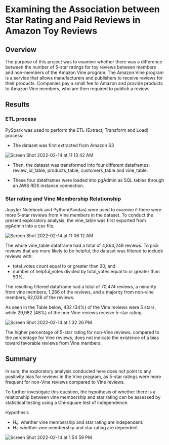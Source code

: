 # Examining the Association between Star Rating and Paid Reviews in Amazon Toy Reviews

## Overview
The purpose of this project was to examine whether there was a difference between the number of 5-star ratings for toy reviews between members and non-members of the Amazon Vine program. The Amazon Vine program is a service that allows manufacturers and publishers to receive reviews for their products. Companies pay a small fee to Amazon and provide products to Amazon Vine members, who are then required to publish a review.

## Results

### ETL process
PySpark was used to perform the ETL (Extract, Transform and Load) process:
- The dataset was first extracted from Amazon S3 


![Screen Shot 2022-02-14 at 11 13 42 AM](https://user-images.githubusercontent.com/89421440/153953540-7b9e6d5e-cafc-4374-9864-69f5049b20d3.png)


- Then, the dataset was transformed into four different dataframes: review_id_table, products_table, customers_table and vine_table.

- These four dataframes were loaded into pgAdmin as SQL tables through an AWS RDS instance connection.

### Star rating and Vine Membership Relationship
Jupyter Notebook and Python(Pandas) were used to examine if there were more 5-star reviews from Vine members in the dataset. To conduct the present exploratory analysis, the vine_table was first exported from pgAdmin into a csv file. 


![Screen Shot 2022-02-14 at 11 06 12 AM](https://user-images.githubusercontent.com/89421440/153953963-8ed25b17-1aa0-4fa8-a1b2-2bb80df979c7.png)


The whole vine_table dataframe had a total of 4,864,249 reviews. To pick reviews that are more likely to be helpful, the dataset was filtered to include reviews with:
- total_votes count equal to or greater than 20, and 
- number of helpful_votes divided by total_votes equal to or greater than 50%.

The resulting filtered dataframe had a total of 70,474 reviews, a minority from vine members, 1,266 of the reviews, and a majority from non-vine members, 62,028 of the reviews.

As seen in the Table below, 432 (34%) of the Vine reviews were 5 stars, while 29,982 (48%) of the non-Vine reviews receive 5-star rating.


![Screen Shot 2022-02-14 at 1 32 26 PM](https://user-images.githubusercontent.com/89421440/153953815-81da0faa-a194-4397-8c65-775fd85adb27.png)


The higher percentage of 5-star rating for non-Vine reviews, compared to the percentage for Vine reviews, does not indicate the existence of a bias toward favorable reviews from Vine members.

## Summary
In sum, the exploratory analysis conducted here does not point to any positivity bias for reviews in the Vine program, as 5-star ratings were more frequent for non-Vine reviews compared to  Vine reviews.

To further investigate this question, the hypothesis of whether there is a relationship between vine membership and star rating can be assessed by statistical testing using a Chi-square test of independence.

Hypothesis
- H₀: whether vine membership and star rating are independent.
- H₁: whether vine membership and star rating are dependent.


![Screen Shot 2022-02-14 at 1 54 59 PM](https://user-images.githubusercontent.com/89421440/153953871-f9ee1ed4-2eeb-4f76-979c-cab5e95b56a1.png)


